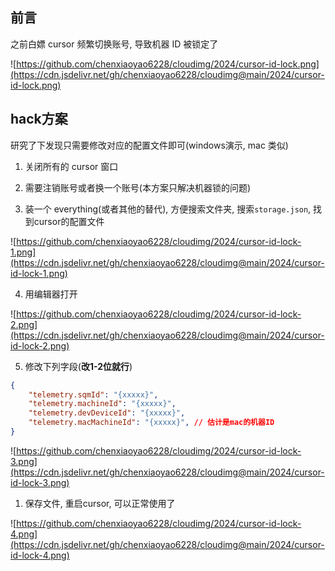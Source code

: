 ## 前言

之前白嫖 cursor 频繁切换账号, 导致机器 ID 被锁定了

![https://github.com/chenxiaoyao6228/cloudimg/2024/cursor-id-lock.png](https://cdn.jsdelivr.net/gh/chenxiaoyao6228/cloudimg@main/2024/cursor-id-lock.png)


## hack方案

研究了下发现只需要修改对应的配置文件即可(windows演示, mac 类似)

1. 关闭所有的 cursor 窗口

2. 需要注销账号或者换一个账号(本方案只解决机器锁的问题)

3. 装一个 everything(或者其他的替代), 方便搜索文件夹, 搜索`storage.json`, 找到cursor的配置文件

![https://github.com/chenxiaoyao6228/cloudimg/2024/cursor-id-lock-1.png](https://cdn.jsdelivr.net/gh/chenxiaoyao6228/cloudimg@main/2024/cursor-id-lock-1.png)

4. 用编辑器打开

![https://github.com/chenxiaoyao6228/cloudimg/2024/cursor-id-lock-2.png](https://cdn.jsdelivr.net/gh/chenxiaoyao6228/cloudimg@main/2024/cursor-id-lock-2.png)

5. 修改下列字段(**改1-2位就行**)

```json
{
    "telemetry.sqmId": "{xxxxx}",
    "telemetry.machineId": "{xxxxx}",
    "telemetry.devDeviceId": "{xxxxx}",
    "telemetry.macMachineId": "{xxxxx}", // 估计是mac的机器ID
}
```

![https://github.com/chenxiaoyao6228/cloudimg/2024/cursor-id-lock-3.png](https://cdn.jsdelivr.net/gh/chenxiaoyao6228/cloudimg@main/2024/cursor-id-lock-3.png)


1. 保存文件, 重启cursor, 可以正常使用了

![https://github.com/chenxiaoyao6228/cloudimg/2024/cursor-id-lock-4.png](https://cdn.jsdelivr.net/gh/chenxiaoyao6228/cloudimg@main/2024/cursor-id-lock-4.png)
